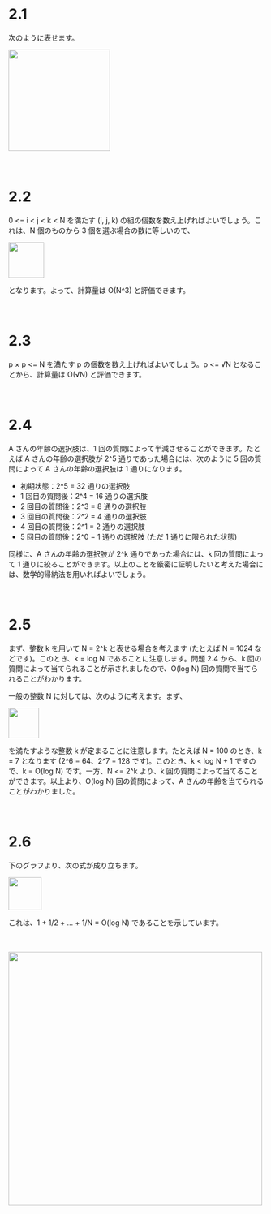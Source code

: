 # 2.1

次のように表せます。

<img src=https://github.com/drken1215/book_algorithm_solution/blob/master/fig/sol2-1.png height=200mm>



　

# 2.2

0 <= i < j < k < N を満たす (i, j, k) の組の個数を数え上げればよいでしょう。これは、N 個のものから 3 個を選ぶ場合の数に等しいので、

<img src=https://github.com/drken1215/book_algorithm_solution/blob/master/fig/sol2-2.png height=70mm>

となります。よって、計算量は O(N^3) と評価できます。



　

# 2.3

p × p <= N を満たす p の個数を数え上げればよいでしょう。p <= √N となることから、計算量は O(√N) と評価できます。



　

# 2.4

A さんの年齢の選択肢は、1 回の質問によって半減させることができます。たとえば A さんの年齢の選択肢が 2^5 通りであった場合には、次のように 5 回の質問によって A さんの年齢の選択肢は 1 通りになります。



- 初期状態：2^5 = 32 通りの選択肢
- 1 回目の質問後：2^4 = 16 通りの選択肢
- 2 回目の質問後：2^3 = 8 通りの選択肢
- 3 回目の質問後：2^2 = 4 通りの選択肢
- 4 回目の質問後：2^1 = 2 通りの選択肢
- 5 回目の質問後：2^0 = 1 通りの選択肢 (ただ 1 通りに限られた状態)



同様に、A さんの年齢の選択肢が 2^k 通りであった場合には、k 回の質問によって 1 通りに絞ることができます。以上のことを厳密に証明したいと考えた場合には、数学的帰納法を用いればよいでしょう。



　

# 2.5

まず、整数 k を用いて N = 2^k と表せる場合を考えます (たとえば N = 1024 などです)。このとき、k = log N であることに注意します。問題 2.4 から、k 回の質問によって当てられることが示されましたので、O(log N) 回の質問で当てられることがわかります。

一般の整数 N に対しては、次のように考えます。まず、

<img src=https://github.com/drken1215/book_algorithm_solution/blob/master/fig/sol2-5-1.png height=60mm>

を満たすような整数 k が定まることに注意します。たとえば N = 100 のとき、k = 7 となります (2^6 = 64、2^7 = 128 です)。このとき、k < log N + 1 ですので、k = O(log N) です。一方、N <= 2^k より、k 回の質問によって当てることができます。以上より、O(log N) 回の質問によって、A さんの年齢を当てられることがわかりました。



　

# 2.6

下のグラフより、次の式が成り立ちます。

<img src=https://github.com/drken1215/book_algorithm_solution/blob/master/fig/sol2-6-2.png height=65mm>

これは、1 + 1/2 + … + 1/N = O(log N) であることを示しています。

　

<img src=https://github.com/drken1215/book_algorithm_solution/blob/master/fig/sol2-6-1.png width=500mm>

　


